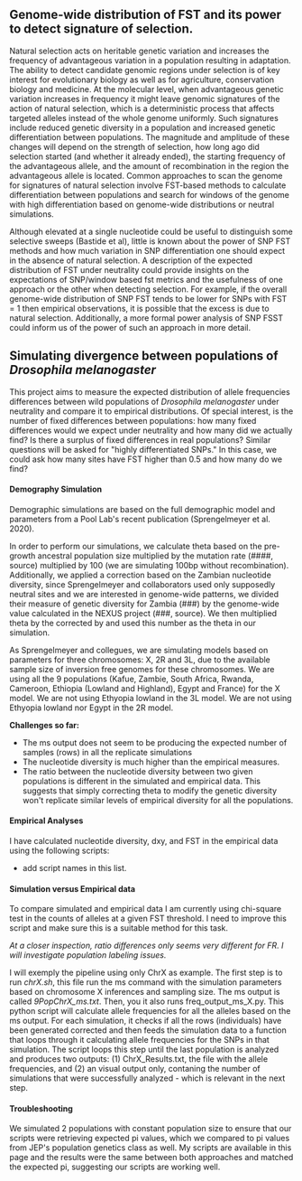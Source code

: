 ## Genome-wide distribution of FST and its power to detect signature of selection.

Natural selection acts on heritable genetic variation and increases the frequency of advantageous variation in a population resulting in adaptation. The ability to detect candidate genomic regions under selection is of key interest for evolutionary biology as well as for agriculture, conservation biology and medicine. At the molecular level, when advantageous genetic variation increases in frequency it might leave genomic signatures of the action of natural selection, which is a deterministic process that affects targeted alleles instead of the whole genome uniformly. Such signatures include reduced genetic diversity in a population and increased genetic differentiation between populations. The magnitude and amplitude of these changes will depend on the strength of selection, how long ago did selection started (and  whether it already ended), the starting frequency of the advantageous allele, and the amount of recombination in the region the advantageous allele is located. Common approaches to scan the genome for signatures of natural selection involve FST-based methods to calculate differentiation between populations and search for windows of the genome with high differentiation based on genome-wide distributions or neutral simulations. 

Although elevated at a single nucleotide could be useful to distinguish some selective sweeps (Bastide et al), little is known about the power of SNP FST methods and how much variation in SNP differentiation one should expect in the absence of natural selection. A description of the expected distribution of FST under neutrality could provide insights on the expectations of SNP/window based fst metrics and the usefulness of one approach or the other when detecting selection. For example, if the overall genome-wide distribution of SNP FST tends to be lower for SNPs with FST = 1 then empirical observations, it is possible that the excess is due to natural selection. Additionally, a more formal power analysis of SNP FSST could inform us of the power of such an approach in more detail.



## Simulating divergence between populations of _Drosophila melanogaster_

This project aims to measure the expected distribution of allele frequencies differences between wild populations of _Drosophila melanogaster_ under neutrality and compare it to empirical distributions. Of special interest, is the number of fixed differences between populations: how many fixed differences would we expect under neutrality and how many did we actually find? Is there a surplus of fixed differences in real populations? Similar questions will be asked for "highly differentiated SNPs."  In this case, we could ask how many sites have FST higher than 0.5 and how many do we find?

#### Demography Simulation

Demographic simulations are based on the full demographic model and parameters from a Pool Lab's recent publication (Sprengelmeyer et al. 2020). 

In order to perform our simulations, we calculate theta based on the pre-growth ancestral population size multiplied by the mutation rate (####, source) multiplied by 100 (we are simulating 100bp without recombination). Additionally, we applied a correction based on the Zambian nucleotide diversity, since Sprengelmeyer and collaborators used only supposedly neutral sites and we are interested in genome-wide patterns, we divided their measure of genetic diversity for Zambia (###) by the genome-wide value calculated in the NEXUS project (###, source). We then multiplied theta by the corrected by and used this number as the theta in our simulation.

As Sprengelmeyer and collegues, we are simulating models based on parameters for three chromosomes: X, 2R and 3L, due to the available sample size of inversion free genomes for these chromosomes. We are using all the 9 populations (Kafue, Zambie, South Africa, Rwanda, Cameroon, Ethiopia (Lowland and Highland), Egypt and France) for the X model. We are not using Ethyopia lowland in the 3L model. We are not using Ethyopia lowland nor Egypt in the 2R model.

**Challenges so far:**
- The ms output does not seem to be producing the expected number of samples (rows) in all the replicate simulations
- The nucleotide diversity is much higher than the empirical measures.
- The ratio between the nucleotide diversity between two given populations is different in the simulated and empirical data. This suggests that simply correcting theta to modify the genetic diversity won't replicate similar levels of empirical diversity for all the populations.

#### Empirical Analyses

I have calculated nucleotide diversity, dxy, and FST in the empirical data using the following scripts:
- add script names in this list.

#### Simulation versus Empirical data

To compare simulated and empirical data I am currently using chi-square test in the counts of alleles at a given FST threshold. I need to improve this script and make sure this is a suitable method for this task.

*At a closer inspection, ratio differences only seems very different for FR. I will investigate population labeling issues.*

I will exemply the pipeline using only ChrX as example. The first step is to run *chrX.sh*, this file run the ms command with the simulation parameters based on chromosome X inferences and sampling size. The ms output is called _9PopChrX\_ms.txt_. Then, you it also runs freq\_output\_ms_X.py. This python script will calculate allele frequencies for all the alleles based on the ms output. For each simulation, it checks if all the rows (individuals) have been generated corrected and then feeds the simulation data to a function that loops through it calculating allele frequencies for the SNPs in that simulation. The script loops this step until the last population is analyzed and produces two outputs: (1) ChrX\_Results.txt, the file with the allele frequencies, and (2) an visual output only, contaning the number of simulations that were successfully analyzed - which is relevant in the next step.

#### Troubleshooting

We simulated 2 populations with constant population size to ensure that our scripts were retrieving expected pi values, which we compared to pi values from JEP's population genetics class as well. My scripts are available in this page and the results were the same between both approaches and matched the expected pi, suggesting our scripts are working well.


